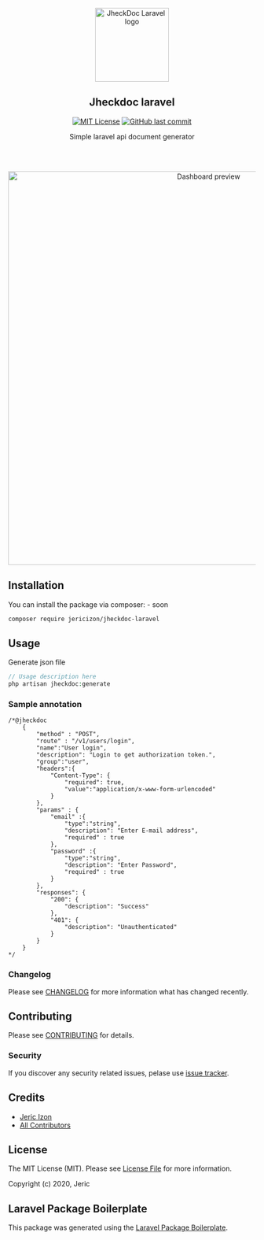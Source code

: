 <p align="center"><a href="https://github.com/jericizon/jheckdoc-laravel" target="_blank" rel="noopener noreferrer"><img width="150" src="https://github.com/jericizon/jheckdoc-laravel/blob/master/assets/logo/jheckdoc-logo.jpg" alt="JheckDoc Laravel logo"></a></p>

<h2 align="center">Jheckdoc laravel</h2>

<p align="center">
    <a href="https://github.com/tterb/atomic-design-ui/blob/master/LICENSEs" target="_blank"><img src="https://img.shields.io/apm/l/atomic-design-ui.svg?" alt="MIT License"></a>
    <a href="#" target="_blank"><img src="https://img.shields.io/github/last-commit/google/skia.svg?style=flat" alt="GitHub last commit"></a>
</p>


<p align="center">Simple laravel api document generator</p>

<br>
<br>

<p align="center"><img width="800" src="https://github.com/jericizon/jheckdoc-laravel/blob/master/assets/jheckdoc-preview.jpg" alt="Dashboard preview"></p>

## Installation

You can install the package via composer: - soon

```bash
composer require jericizon/jheckdoc-laravel
```

## Usage

Generate json file
``` php
// Usage description here
php artisan jheckdoc:generate
```

### Sample annotation

```
/*@jheckdoc
    {
        "method" : "POST",
        "route" : "/v1/users/login",
        "name":"User login",
        "description": "Login to get authorization token.",
        "group":"user",
        "headers":{
            "Content-Type": {
                "required": true,
                "value":"application/x-www-form-urlencoded"
            }
        },
        "params" : {
            "email" :{
                "type":"string",
                "description": "Enter E-mail address",
                "required" : true
            },
            "password" :{
                "type":"string",
                "description": "Enter Password",
                "required" : true
            }
        },
        "responses": {
            "200": {
                "description": "Success"
            },
            "401": {
                "description": "Unauthenticated"
            }
        }
    }
*/
```

### Changelog

Please see [CHANGELOG](CHANGELOG.md) for more information what has changed recently.

## Contributing

Please see [CONTRIBUTING](CONTRIBUTING.md) for details.

### Security

If you discover any security related issues, pelase use [issue tracker](../../issues).

## Credits

- [Jeric Izon](https://github.com/jheckdoc)
- [All Contributors](../../contributors)

## License

The MIT License (MIT). Please see [License File](LICENSE.md) for more information.

Copyright (c) 2020, Jeric

## Laravel Package Boilerplate

This package was generated using the [Laravel Package Boilerplate](https://laravelpackageboilerplate.com).
